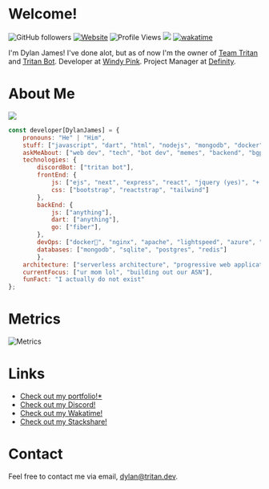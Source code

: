 # Welcome!
![GitHub followers](https://img.shields.io/github/followers/dylanjamesdev?label=Followers&style=social)
[![Website](https://img.shields.io/badge/Website-46a2f1.svg?&style=flat-square&logo=Google-Chrome&logoColor=white&link=https://tritan.gg)](https://tritan.gg/)
![Profile Views](https://komarev.com/ghpvc/?username=dylanjamesdev)
![](https://dcbadge.vercel.app/api/shield/359498825150365699?style=flat)
[![wakatime](https://wakatime.com/badge/user/c7ac5a05-9cb1-4292-ba4a-fb00cff5ce8b.svg)](https://wakatime.com/@c7ac5a05-9cb1-4292-ba4a-fb00cff5ce8b)

<p>I'm Dylan James! I've done alot, but as of now I'm the owner of <a href="https://github.com/team-tritan">Team Tritan</a> and <a href='https://github.com/dylanjamesdev/tritan-bot'>Tritan Bot</a>. Developer at <a href='https://windy.pink'>Windy Pink</a>. Project Manager at <a href='https://github.com/orgs/DefinityTeam'>Definity</a>.</p>

# About Me
<!--<img height='250px' src="https://cr-ss-service.azurewebsites.net/api/ScreenShot?widget=summary&username=dylanjamesdev"> -->
<img style='text-align: center;' src='https://spotify-recently-played-readme.vercel.app/api?user=c36ygm5hg7d35z2e445a4ig7u&count=4' />
</img>

```javascript
const developer[DylanJames] = {
    pronouns: "He" | "Him",
    stuff: ["javascript", "dart", "html", "nodejs", "mongodb", "docker"],
    askMeAbout: ["web dev", "tech", "bot dev", "memes", "backend", "bgp"],
    technologies: {
        discordBot: ["tritan bot"],
        frontEnd: {
            js: ["ejs", "next", "express", "react", "jquery (yes)", "+ anything"],
            css: ["bootstrap", "reactstrap", "tailwind"]
        },
        backEnd: {
            js: ["anything"],
            dart: ["anything"],
            go: ["fiber"],
        },
        devOps: ["docker🐳", "nginx", "apache", "lightspeed", "azure", "aws", "docker", "kvm"],
        databases: ["mongodb", "sqlite", "postgres", "redis"]
        },
    architecture: ["serverless architecture", "progressive web applications", "single page applications", "node developments"],
    currentFocus: ["ur mom lol", "building out our ASN"],
    funFact: "I actually do not exist"
};
```



# Metrics
![Metrics](https://metrics.lecoq.io/dylanjamesdev?template=classic&repositories.forks=true&repositories.affiliations=member&languages=1&habits=1&followup=1&people=1&stargazers=1&activity=1&code=1&lines=1&introduction=1&wakatime=1&traffic=1&stars=1&music=1&skyline=1&languages.limit=8&languages.threshold=0%25&languages.colors=github&languages.sections=most-used&languages.indepth=false&languages.analysis.timeout=15&languages.categories=markup%2C%20programming&languages.recent.categories=markup%2C%20programming&languages.recent.load=300&languages.recent.days=14&stars.limit=4&habits.from=200&habits.days=14&habits.facts=true&habits.charts=true&habits.trim=false&followup.sections=repositories&followup.indepth=true&people.limit=24&people.identicons=false&people.size=28&people.types=followers%2C%20following&people.shuffle=false&stargazers.charts.type=classic&code.lines=12&code.load=100&code.days=3&code.visibility=public&activity.limit=5&activity.load=300&activity.days=14&activity.visibility=all&activity.timestamps=false&activity.filter=all&introduction.title=true&skyline.year=current-year&skyline.frames=60&skyline.quality=0.5&skyline.compatibility=false&music.provider=spotify&music.playlist=https%3A%2F%2Fopen.spotify.com%2Fplaylist%2F2ScWfoPJjsIfsw4LBE64t8%3Fsi%3D3f921b95a6734233&music.limit=4&music.played.at=true&music.time.range=short&music.top.type=tracks&music.user=.user.login&wakatime.days=7&wakatime.sections=time%2C%20projects%2C%20projects-graphs%2C%20languages%2C%20languages-graphs%2C%20editors%2C%20os&wakatime.limit=5&wakatime.url=https%3A%2F%2Fwakatime.com&wakatime.user=dylanjamesdev&config.timezone=America%2FNew_York)

# Links
- [Check out my portfolio!*](https://sexy.ong)
- [Check out my Discord!](https://discord.gg/http)
- [Check out my Wakatime!](https://wakatime.com/@dylanjamesdev/)
- [Check out my Stackshare!](https://stackshare.io/dylanjamesdev)

# Contact
Feel free to contact me via email, dylan@tritan.dev.
